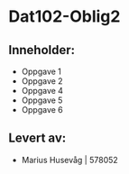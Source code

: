 # Dat102-Oblig2

## Inneholder:
 - Oppgave 1
 - Oppgave 2
 - Oppgave 4
 - Oppgave 5
 - Oppgave 6
 
## Levert av:
- Marius Husevåg | 578052